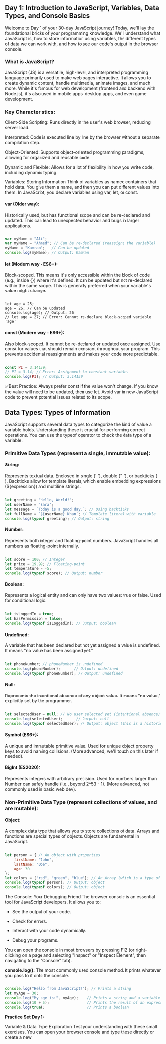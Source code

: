 ## Day 1: Introduction to JavaScript, Variables, Data Types, and Console Basics


Welcome to Day 1 of your 30-day JavaScript journey! Today, we'll lay the foundational bricks of your programming knowledge. We'll understand what JavaScript is, how to store information using variables, the different types of data we can work with, and how to see our code's output in the browser console.

### What is JavaScript?
JavaScript (JS) is a versatile, high-level, and interpreted programming language primarily used to make web pages interactive. It allows you to create dynamic content, handle multimedia, animate images, and much more. While it's famous for web development (frontend and backend with Node.js), it's also used in mobile apps, desktop apps, and even game development.

### Key Characteristics:

Client-Side Scripting: Runs directly in the user's web browser, reducing server load.

Interpreted: Code is executed line by line by the browser without a separate compilation step.

Object-Oriented: Supports object-oriented programming paradigms, allowing for organized and reusable code.

Dynamic and Flexible: Allows for a lot of flexibility in how you write code, including dynamic typing.

Variables: Storing Information
Think of variables as named containers that hold data. You give them a name, and then you can put different values into them. In JavaScript, you declare variables using var, let, or const.

#### var (Older way):

 Historically used, but has functional scope and can be re-declared and updated. This can lead to unexpected behavior and bugs in larger applications.

```js

var myName = "Ali";
var myName = "Ahmed"; // Can be re-declared (reassigns the variable)
myName = "Kamran";   // Can be updated
console.log(myName); // Output: Kamran
```
#### let (Modern way - ES6+): 

Block-scoped. This means it's only accessible within the block of code (e.g., inside {}) where it's defined. It can be updated but not re-declared within the same scope. This is generally preferred when your variable's value might change.

```Js

let age = 25;
age = 26; // Can be updated
console.log(age); // Output: 26
// let age = 27; // Error: Cannot re-declare block-scoped variable 'age'

```
#### const (Modern way - ES6+):
 Also block-scoped. It cannot be re-declared or updated once assigned. Use const for values that should remain constant throughout your program. This prevents accidental reassignments and makes your code more predictable.

```js

const PI = 3.14159;
// PI = 3.14; // Error: Assignment to constant variable.
console.log(PI); // Output: 3.14159
```
✅Best Practice: Always prefer const if the value won't change. If you know the value will need to be updated, then use let. Avoid var in new JavaScript code to prevent potential issues related to its scope.

## Data Types: Types of Information
JavaScript supports several data types to categorize the kind of value a variable holds. Understanding these is crucial for performing correct operations. You can use the typeof operator to check the data type of a variable.

### Primitive Data Types (represent a single, immutable value):

#### String:
 Represents textual data. Enclosed in single (' '), double (" "), or backticks (` `). Backticks allow for template literals, which enable embedding expressions (${expression}) and multiline strings.

```js

let greeting = "Hello, World!";
let userName = 'Sara';
let message = `Today is a good day.`; // Using backticks
let fullName = `${userName} Khan`; // Template literal with variable
console.log(typeof greeting); // Output: string
```
#### Number: 
Represents both integer and floating-point numbers. JavaScript handles all numbers as floating-point internally.

```js

let score = 100; // Integer
let price = 19.99; // Floating-point
let temperature = -5;
console.log(typeof score); // Output: number
```
#### Boolean:
 Represents a logical entity and can only have two values: true or false. Used for conditional logic.

```js

let isLoggedIn = true;
let hasPermission = false;
console.log(typeof isLoggedIn); // Output: boolean
```
#### Undefined:
 A variable that has been declared but not yet assigned a value is undefined. It means "no value has been assigned yet."

```js

let phoneNumber; // phoneNumber is undefined
console.log(phoneNumber);      // Output: undefined
console.log(typeof phoneNumber); // Output: undefined
```

####  Null: 
Represents the intentional absence of any object value. It means "no value," explicitly set by the programmer.

```js

let selectedUser = null; // No user selected yet (intentional absence)
console.log(selectedUser);      // Output: null
console.log(typeof selectedUser); // Output: object (This is a historical bug in JS, null is a primitive type)

```
#### Symbol (ES6+):
 A unique and immutable primitive value. Used for unique object property keys to avoid naming collisions. (More advanced, we'll touch on this later if needed).

#### BigInt (ES2020):
 Represents integers with arbitrary precision. Used for numbers larger than Number can safely handle (i.e., beyond 2^53 - 1). (More advanced, not commonly used in basic web dev).

### Non-Primitive Data Type (represent collections of values, and are mutable):

#### Object:
 A complex data type that allows you to store collections of data. Arrays and functions are special types of objects. Objects are fundamental in JavaScript.

```js

let person = { // An object with properties
    firstName: "John",
    lastName: "Doe",
    age: 30
};
let colors = ["red", "green", "blue"]; // An Array (which is a type of object)
console.log(typeof person); // Output: object
console.log(typeof colors); // Output: object
```
The Console: Your Debugging Friend
The browser console is an essential tool for JavaScript developers. It allows you to:

- See the output of your code.

- Check for errors.

- Interact with your code dynamically.

- Debug your programs.

You can open the console in most browsers by pressing F12 (or right-clicking on a page and selecting "Inspect" or "Inspect Element", then navigating to the "Console" tab).

**console.log():** The most commonly used console method. It prints whatever you pass to it onto the console.

```js

console.log("Hello from JavaScript!"); // Prints a string
let myAge = 30;
console.log("My age is:", myAge);    // Prints a string and a variable's value
console.log(10 + 5);                 // Prints the result of an expression
console.log(true);                   // Prints a boolean

```

**Practice Set Day 1:**

Variable & Data Type Exploration
Test your understanding with these small exercises. You can open your browser console and type these directly or create a new <script> tag in an HTML file.

### Declare and Assign:

- Declare a let variable called cityName and assign it the value of your favorite city (e.g., "Lahore").

- Declare a const variable called birthYear and assign it your birth year (as a number, e.g., 1995).

- Declare a let variable called isLearning and set it to true.

### Reassignment (for let):

- Change the value of cityName to another city (e.g., "Islamabad").

- Print the new value of cityName to the console.

**Check Data Types:**


- Use typeof with console.log() to print the data type of cityName, birthYear, and isLearning.

- Undefined vs Null:

- Declare a let variable futureGoal but do not assign it any value. What will console.log(futureGoal) show?

- Declare a let variable emptyBox and assign it null. What will console.log(emptyBox) show?

- Observe the difference in the console output.
alt;h1>

 #### Bonus Tips :
- Semicolons are Optional (Mostly): JavaScript doesn't always require semicolons (;) at the end of statements, thanks to Automatic Semicolon Insertion (ASI). However, it's a good practice to use them consistently, especially when starting out, as it can prevent subtle bugs.

- Meaningful Variable Names: Always use descriptive names for your variables (e.g., productPrice instead of p). This makes your code much easier to read and understand, both for you and others.

- Comments are Your Friends: Use comments (// for single-line, /* ... */ for multi-line) to explain complex logic or add notes to your code. This is crucial for remembering why you wrote certain code later.

```js

// This is a single-line comment

/*
This is a
multi-line comment
*/
```
- Developer Tools are Powerful: Get comfortable with your browser's developer tools (F12). The "Console" is just the beginning. You'll use them extensively for debugging and inspecting web pages.

### Day 1 Project: "My Product Inventory Card" Console App

Goal: Create a simple HTML file with an embedded JavaScript block that simulates a product's inventory details. All information will be displayed in the browser's console using variables and console.log().

**Project Logic/Steps:**

- HTML Setup (day1_project.html):

- Create a new folder named javascript-30-days.

- Inside this folder, create a file named day1_project.html.

- Add the basic HTML structure (alt;!DOCTYPE html>, alt;html>, alt;head>, alt;body>).

- Include a simple heading in the body , e.g., <h1>Check Console (F12) for Product Details</h1>.

- Place your JavaScript code inside a alt;script> tag. For best practice and to ensure the HTML content is ready, place this <script> tag just before the closing </body> tag.

- Declare Initial Product Variables (JavaScript):

- Inside your <script> tags, declare the following variables:
```js
const productName = "Wireless Bluetooth Speaker"; (String)

const modelNumber = "SPK-BT-3000"; (String)

let price = 49.99; (Number)

let stockQuantity = 120; (Number)

let isAvailable = true; (Boolean - assume initially available if stock > 0)

const manufacturer = "SoundTech Industries"; (String)
``` 
- Display Initial Product Details in Console:

- Use console.log() and template literals (backticks `) to display all the initial product details in a clear and organized way.

- Start with a section header, like: console.log("--- Initial Product Inventory ---");

- Then, for each piece of information, create a line using template literals:

```js

console.log(`Product Name: ${productName}`);
console.log(`Model: ${modelNumber}`);
console.log(`Price: $${price}`);
console.log(`Stock Quantity: ${stockQuantity} units`);
console.log(`Is Available: ${isAvailable}`);
console.log(`Manufacturer: ${manufacturer}`);
Simulate Sales/Update Stock:
```

Now, let's simulate a sale. Update the stockQuantity variable:

```js
stockQuantity = stockQuantity - 25; (Imagine 25 units were sold)
```

Re-evaluate isAvailable based on the new stockQuantity. For simplicity today, you can manually set it if stockQuantity is still above zero. (Later, we'll learn if statements to automate this).

```js
isAvailable = true; (If stockQuantity is still positive)
```

(Optional: If you want to challenge yourself, what if stockQuantity became 0 or less? How would isAvailable change?)

- Display Updated Product Details in Console:

- Add another section header: console.log("\n--- Updated Product Inventory (After Sales) ---"); (The \n creates a new line for better readability).

 Again, use console.log() with template literals to display the updated values of all variables. You can copy-paste the previous console.log block and just ensure the updated variables are reflected.

- Verify Output:

- Save your day1_project.html file.

- Open day1_project.html in your web browser.

- Press F12 to open the Developer Tools, and navigate to the "Console" tab.

You should see two blocks of product information, one showing the initial state and the other showing the updated state after sales.

